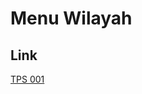 # Menu Wilayah

## Link

[TPS 001](https://github.com/gigit-pemilu/pemilu-2024-74-sulawesi-tenggara/tree/main/pileg-dpr/hitung-suara/sub/74-sulawesi-tenggara/sub/09-konawe-utara/sub/02-wiwirano/sub/2006-culumbatu/sub/001-tps)

